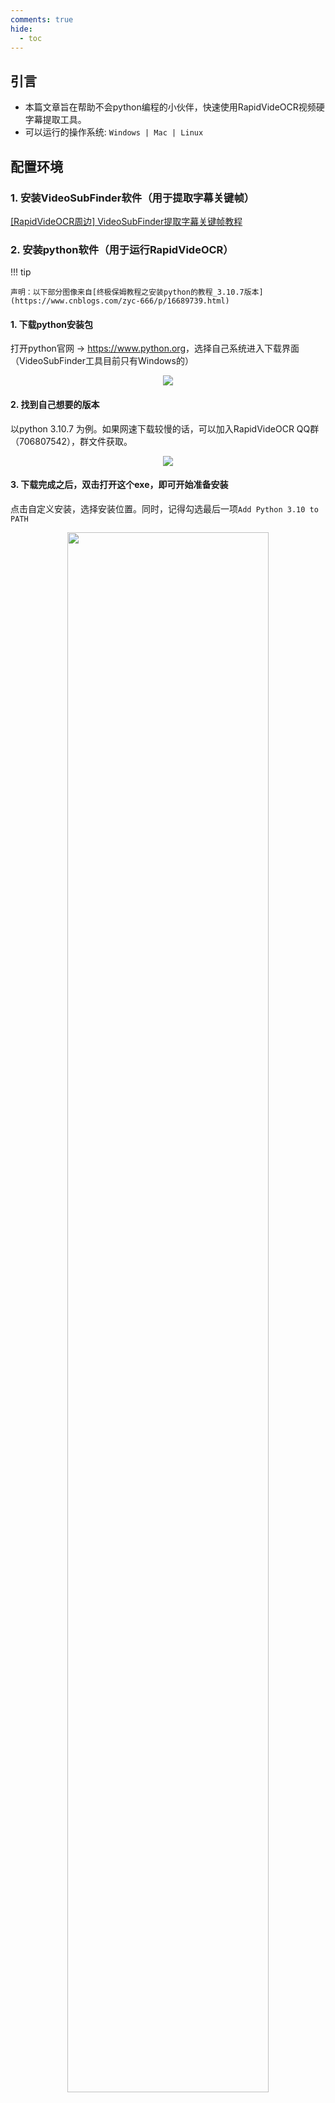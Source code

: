 ```yaml
---
comments: true
hide:
  - toc
---
```



## 引言

- 本篇文章旨在帮助不会python编程的小伙伴，快速使用RapidVideOCR视频硬字幕提取工具。
- 可以运行的操作系统: `Windows | Mac | Linux`

## 配置环境

### 1. 安装VideoSubFinder软件（用于提取字幕关键帧）

[[RapidVideOCR周边] VideoSubFinder提取字幕关键帧教程](https://blog.csdn.net/shiwanghualuo/article/details/129174857?spm=1001.2014.3001.5501)

### 2. 安装python软件（用于运行RapidVideOCR）

!!! tip

    声明：以下部分图像来自[终极保姆教程之安装python的教程_3.10.7版本](https://www.cnblogs.com/zyc-666/p/16689739.html)

#### 1. 下载python安装包

打开python官网 → <https://www.python.org>，选择自己系统进入下载界面（VideoSubFinder工具目前只有Windows的）

<div align="center">
    <img src="https://github.com/SWHL/RapidVideOCR/releases/download/v2.0.1/1.png">
</div>

#### 2. 找到自己想要的版本

以python 3.10.7 为例。如果网速下载较慢的话，可以加入RapidVideOCR QQ群（706807542），群文件获取。

<div align="center">
    <img src="https://github.com/SWHL/RapidVideOCR/releases/download/v2.0.1/2.png">
</div>

#### 3. 下载完成之后，双击打开这个exe，即可开始准备安装

点击自定义安装，选择安装位置。同时，记得勾选最后一项`Add Python 3.10 to PATH`

<div align="center">
    <img src="https://github.com/SWHL/RapidVideOCR/releases/download/v2.0.1/3.png" width=80%>
</div>

#### 4. 直接点击下一步

<div align="center">
    <img src="https://github.com/SWHL/RapidVideOCR/releases/download/v2.0.1/4.png" width=80%>
</div>

#### 5. 勾选改路径

<div align="center">
    <img src="https://github.com/SWHL/RapidVideOCR/releases/download/v2.0.1/5.png" width=80%>
</div>

#### 6. 点击Install，等待安装完毕即可

<div align="center">
    <img src="https://github.com/SWHL/RapidVideOCR/releases/download/v2.0.1/6.png" width=80%>
</div>

#### 7. `Win + r` 输入`cmd`，回车，进入命令窗口

<div align="center">
    <img src="https://github.com/SWHL/RapidVideOCR/releases/download/v2.0.1/7.png" width=80%>
</div>

#### 8. 输入python，看是否出现类似下图样子，如出现，证明安装成功

<div align="center">
    <img src="https://github.com/SWHL/RapidVideOCR/releases/download/v2.0.1/8.png">
</div>

#### 9. 添加`Scripts`目录到环境变量中

1. `Win + q` 输入“编辑” → 点击 **编辑系统环境变量**
    <div align="center">
        <img src="https://github.com/SWHL/RapidVideOCR/releases/download/v2.0.1/9.png" width=80%>
    </div>

2. 打开 **环境变量** → **用户变量** → **Path** → **编辑**
    <div align="center">
        <img src="https://github.com/SWHL/RapidVideOCR/releases/download/v2.0.1/10.png">
    </div>

3. 新建Python安装目录下的Script目录路径，如下图所示，记得点击保存哈。

    <div align="center">
        <img src="https://github.com/SWHL/RapidVideOCR/releases/download/v2.0.1/11.png">
    </div>

### 3. 安装RapidVideOCR工具

#### 1. `Win + r` 输入`cmd`，回车，进入命令窗口

<div align="center">
    <img src="https://github.com/SWHL/RapidVideOCR/releases/download/v2.0.1/12.png">
</div>

#### 2. 安装`rapid_videocr`

```bash linenums="1"
pip install rapid_videocr -i https://pypi.tuna.tsinghua.edu.cn/simple/
```

<div align="center">
    <img src="https://github.com/SWHL/RapidVideOCR/releases/download/v2.0.1/13.png">
</div>

#### 3. 测试是否安装成功，输入`rapid_videocr -h`,如果出现类似下图输出，则说明安装成功

<div align="center">
    <img src="https://github.com/SWHL/RapidVideOCR/releases/download/v2.0.1/14.png">
</div>

#### 4. 命令行使用

`Win + r` 输入`cmd`，回车，进入命令行窗口

```bash linenums="1"
rapid_videocr -i RGBImages -s result -m concat
```

其中`RGBImages`为VideoSubFinder软件生成，可以自定义，例如：`G:\ProgramFiles\_self\RapidVideOCR\test_files\RGBImages` 等等。

<div align="center">
    <img src="https://github.com/SWHL/RapidVideOCR/releases/download/v2.0.1/15.png">
</div>

#### 5. 脚本使用

1. 在桌面上新建TXT文件，命名为`rapid_videocr.py`，注意后缀名改为`.py`。
2. 用记事本打开，将以下代码拷贝到`rapid_videocr.py`里面

    ```python linenums="1"
    from rapid_videocr import RapidVideOCR, RapidVideOCRInput

    # RapidVideOCRInput有两个初始化参数
    # is_concat_rec: 是否用单张图识别，默认是False，也就是默认用单图识别
    # concat_batch: 叠图识别的图像张数，默认10，可自行调节
    # out_format: 输出格式选择，[srt, ass, txt, all], 默认是 all
    # is_print_console: 是否打印结果，[0, 1], 默认是0，不打印
    input_args = RapidVideOCRInput(
        is_batch_rec=False, ocr_params={"Global.with_paddle": True}
    )
    extractor = RapidVideOCR(input_args)

    rgb_dir = "tests/test_files/RGBImages"
    save_dir = "outputs"
    save_name = "a"

    # outputs/a.srt  outputs/a.ass  outputs/a.t
    extractor(rgb_dir, save_dir, save_name=save_name)
    ```

3. 更改`rgb_dir` 后面的目录为VideoSubFinder生成的`RGBImages`目录路径。

    === "Windows下路径写法"

        ```python linenums="1"
        rgb_dir = r'G:\ProgramFiles\_self\RapidVideOCR\test_files\RGBImages'
        ```

    === "Linux/Mac下路径写法"

        ```python linenums="1"
        rgb_dir = 'test_files/TXTImages'
        ```

4. `Win + r` 打开终端输入以下代码，回车执行即可。

    ```bash linenums="1"
    cd Desktop
    python rapid_videocr.py
    ```

    <div align="center">
        <img src="https://github.com/SWHL/RapidVideOCR/releases/download/v2.0.1/16.png">
    </div>
